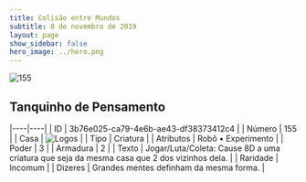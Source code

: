 ```yaml
---
title: Colisão entre Mundos
subtitle: 8 de novembro de 2019
layout: page
show_sidebar: false
hero_image: ../hero.png
---
```


![155](https://cdn.keyforgegame.com/media/card_front/pt/452_155_7V6W4RRJH964_pt.png)

## Tanquinho de Pensamento

|----|----|
| ID | 3b76e025-ca79-4e6b-ae43-df38373412c4 |
| Número | 155 |
| Casa | ![Logos](https://archonarcana.com/images/thumb/c/ce/Logos.png/22px-Logos.png "Logos") |
| Tipo | Criatura |
| Atributos | Robô • Experimento |
| Poder | 3 |
| Armadura | 2 |
| Texto | Jogar/Luta/Coleta: Cause 8D a uma criatura que seja da mesma casa que 2 dos vizinhos dela. |
| Raridade | Incomum |
| Dizeres | Grandes mentes definham da mesma forma. |
